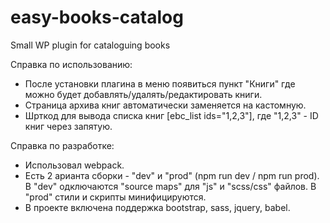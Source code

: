 # easy-books-catalog
Small WP plugin for cataloguing books

Справка по использованию:
- После установки плагина в меню появиться пункт "Книги" где можно будет добавлять/удалять/редактировать книги. 
- Страница архива книг автоматически заменяется на кастомную. 
- Шрткод для вывода списка книг [ebc_list ids="1,2,3"], где "1,2,3" - ID книг через запятую.

Справка по разработке:
- Использовал webpack. 
- Есть 2 арианта сборки - "dev" и "prod" (npm run dev / npm run prod). В "dev" одключаются "source maps" для "js" и "scss/css" файлов. В "prod" стили и скрипты минифицируются.  
- В проекте включена поддержка bootstrap, sass, jquery, babel. 
